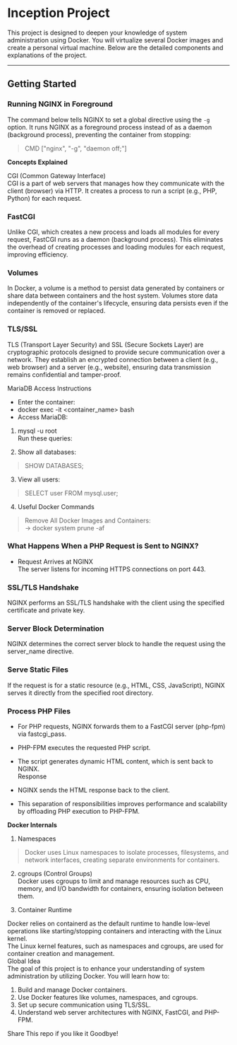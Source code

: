 # Inception Project

This project is designed to deepen your knowledge of system administration using Docker. You will virtualize several Docker images and create a personal virtual machine. Below are the detailed components and explanations of the project.

---

## **Getting Started**

### **Running NGINX in Foreground**
The command below tells NGINX to set a global directive using the `-g` option. It runs NGINX as a foreground process instead of as a daemon (background process), preventing the container from stopping:

>CMD ["nginx", "-g", "daemon off;"]



**Concepts Explained**  

CGI (Common Gateway Interface)  
CGI is a part of web servers that manages how they communicate with the client (browser) via HTTP. It creates a process to run a script (e.g., PHP, Python) for each request.  
  
### **FastCGI**
Unlike CGI, which creates a new process and loads all modules for every request, FastCGI runs as a daemon (background process). This eliminates the overhead of creating processes and loading modules for each request, improving efficiency.  
  
### **Volumes**
In Docker, a volume is a method to persist data generated by containers or share data between containers and the host system. Volumes store data independently of the container's lifecycle, ensuring data persists even if the container is removed or replaced.  
  
### **TLS/SSL**
TLS (Transport Layer Security) and SSL (Secure Sockets Layer) are cryptographic protocols designed to provide secure communication over a network. They establish an encrypted connection between a client (e.g., web browser) and a server (e.g., website), ensuring data transmission   remains confidential and tamper-proof.  
  
MariaDB Access Instructions  
* Enter the container:  
* docker exec -it <container_name> bash  
* Access MariaDB:  
  
1. mysql -u root  
Run these queries:  
  
2. Show all databases:  
>SHOW DATABASES; 
3. View all users:  
>SELECT user FROM mysql.user;  
4. Useful Docker Commands  
> Remove All Docker Images and Containers:   
    -> docker system prune -af  
### **What Happens When a PHP Request is Sent to NGINX?**  
* Request Arrives at NGINX  
The server listens for incoming HTTPS connections on port 443.  
  
### **SSL/TLS Handshake**  
NGINX performs an SSL/TLS handshake with the client using the specified certificate and private key.  
  
### **Server Block Determination**  
NGINX determines the correct server block to handle the request using the server_name directive.  
  
### **Serve Static Files**  
If the request is for a static resource (e.g., HTML, CSS, JavaScript), NGINX serves it directly from the specified root directory.  
  
### **Process PHP Files**  
  
* For PHP requests, NGINX forwards them to a FastCGI server (php-fpm) via fastcgi_pass.  
* PHP-FPM executes the requested PHP script.  
* The script generates dynamic HTML content, which is sent back to NGINX.  
Response  
* NGINX sends the HTML response back to the client.  
  
* This separation of responsibilities improves performance and scalability by offloading PHP execution to PHP-FPM.  
  
**Docker Internals** 
1. Namespaces  
>Docker uses Linux namespaces to isolate processes, filesystems, and network interfaces, creating separate environments for containers.  
  
2. cgroups (Control Groups)  
Docker uses cgroups to limit and manage resources such as CPU, memory, and I/O bandwidth for containers, ensuring isolation between them.  
  
3. Container Runtime  
  
Docker relies on containerd as the default runtime to handle low-level operations like starting/stopping containers and interacting with the Linux kernel.  
The Linux kernel features, such as namespaces and cgroups, are used for container creation and management.  
Global Idea  
The goal of this project is to enhance your understanding of system administration by utilizing Docker. You will learn how to:  
  
1. Build and manage Docker containers.  
2. Use Docker features like volumes, namespaces, and cgroups.  
3. Set up secure communication using TLS/SSL.  
4. Understand web server architectures with NGINX, FastCGI, and PHP-FPM.  

Share This repo if you like it Goodbye! 




